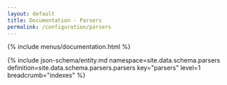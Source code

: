 ```yaml
---
layout: default
title: Documentation - Parsers
permalink: /configuration/parsers
---
```


{% include menus/documentation.html %}

{% include json-schema/entity.md namespace=site.data.schema.parsers definition=site.data.schema.parsers.parsers key="parsers" level=1 breadcrumb="indexes" %}
